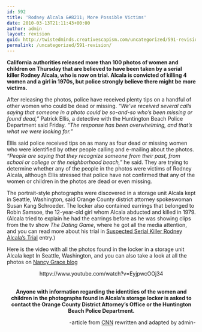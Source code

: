 ```yaml
---
id: 592
title: 'Rodney Alcala &#8211; More Possible Victims'
date: 2010-03-13T21:11:43+00:00
author: admin
layout: revision
guid: http://twistedminds.creativescapism.com/uncategorized/591-revision/
permalink: /uncategorized/591-revision/
---
```

<p class="dropcap-first">
  <strong>California authorities released more than 100 photos of women and children on Thursday that are believed to have been taken by a serial killer Rodney Alcala, who is now on trial.</strong><strong> Alcala is convicted of killing 4 women and a girl in 1970s, but police strongly believe there might be more victims.</strong>
</p>

After releasing the photos, police have received plenty tips on a handful of other women who could be dead or missing. _&#8220;We&#8217;ve received several calls saying that someone in a photo could be so-and-so who&#8217;s been missing or found dead,&#8221;_ Patrick Ellis, a detective with the Huntington Beach Police Department said Friday. _&#8220;The response has been overwhelming, and that&#8217;s what we were looking for.&#8221;_

Ellis said police received tips on as many as four dead or missing women who were identified by other people calling and e-mailing about the photos. _&#8220;People are saying that they recognize someone from their past, from school or college or the neighborhood beach,&#8221;_ he said. They are trying to determine whether any of the people in the photos were victims of Rodney Alcala, although Ellis stressed that police have not confirmed that any of the women or children in the photos are dead or even missing.

The portrait-style photographs were discovered in a storage unit Alcala kept in Seattle, Washington, said Orange County district attorney spokeswoman Susan Kang Schroeder. The locker also contained earrings that belonged to Robin Samsoe, the 12-year-old girl whom Alcala abducted and killed in 1979. (Alcala tried to explain he had the earrings before as he was showing clips from the tv show _The Dating Game_, where he got all the media attention, and you can read more about his trial in [Suspected Serial Killer Rodney Alcala&#8217;s Trial](http://twistedminds.creativescapism.com/cold-cases/suspected-serial-killer-rodney-alcalas-trial/ "more about Rodney Alcala defending himself") entry.)

Here is the video with all the photos found in the locker in a storage unit Alcala kept In Seattle, Washington, and you can also take a look at all the photos on [Nancy Grace blog](http://nancygrace.blogs.cnn.com/2010/03/11/100-photos-found-in-serial-killers-locker/ "see all 100 photos here")

<p style="text-align: center;">
  httpv://www.youtube.com/watch?v=EyjpwcOOj34
</p>

<p style="text-align: center;">
  <strong><br /> Anyone with information regarding the identities of the women and children in the photographs found in Alcala&#8217;s storage locker is asked to contact the Orange County District Attorney&#8217;s Office or the Huntington Beach Police Department.</strong>
</p>

<p style="text-align: right;">
  -article from <a title="cnn" href="http://www.cnn.com">CNN</a> rewritten and adapted by admin-
</p>